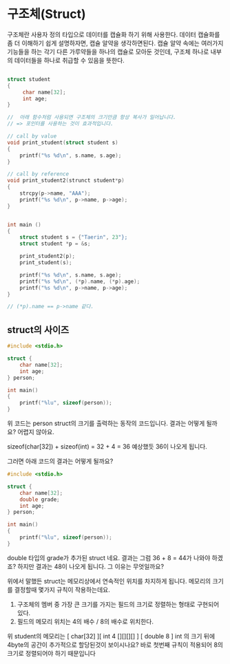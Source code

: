 # 구조체(Struct) 
구조체란 사용자 정의 타입으로 데이터를 캡슐화 하기 위해 사용한다.
데이터 캡슐화를 좀 더 이해하기 쉽게 설명하자면, 캡슐 알약을 생각하면된다. 캡슐 알약 속에는 여러가지 기능들을 하는 각기 다른 가루약들을 하나의 캡슐로 모아둔 것인데, 구조체 하나로 내부의 데이터들을 하나로 취급할 수 있음을 뜻한다.

```c

struct student
{
	 char name[32];
	 int age;
}

//  아래 함수처럼 사용되면 구조체의 크기만큼 항상 복사가 일어납니다.
// => 포인터를 사용하는 것이 효과적입니다.

// call by value
void print_student(struct student s)
{
	printf("%s %d\n", s.name, s.age);
}

// call by reference
void print_student2(strunct student*p)
{
	strcpy(p->name, "AAA");
	printf("%s %d\n", p->name, p->age);
}


int main ()
{
	struct student s = {"Taerin", 23"};
	struct student *p = &s;

	print_student2(p);
    print_student(s);

	printf("%s %d\n", s.name, s.age);
	printf("%s %d\n", (*p).name, (*p).age);
	printf("%s %d\n", p->name, p->age);
} 

```

```c
// (*p).name == p->name 같다.
```

## struct의 사이즈
``` c
#include <stdio.h>

struct {
    char name[32];
    int age;
} person;

int main()
{
    printf("%lu", sizeof(person));
}
```

위 코드는 person struct의 크기를 출력하는 동작의 코드입니다.
결과는 어떻게 될까요? 어렵지 않아요. 

sizeof(char[32]) + sizeof(int) = 32 + 4 = 36
예상했듯 36이 나오게 됩니다.


그러면 아래 코드의 결과는 어떻게 될까요?

``` c
#include <stdio.h>

struct {
    char name[32];
    double grade;
    int age;
} person;

int main()
{
    printf("%lu", sizeof(person));
}
```

double 타입의 grade가 추가된 struct 네요. 결과는 그럼 36 + 8 = 44가 나와야 하겠죠?
하지만 결과는 48이 나오게 됩니다. 그 이유는 무엇일까요?

위에서 말했든 struct는 메모리상에서 연속적인 위치를 차지하게 됩니다.
메모리의 크기를 결정할때 몇가지 규칙이 작용하는데요.

1. 구조체의 멤버 중 가장 큰 크기를 가지는 필드의 크기로 정렬하는 형태로 구현되어 있다.
2. 필드의 메모리 위치는 4의 배수 / 8의 배수로 위치한다. 

위 student의 메모리는 
[       char[32]       ][  int 4 [][][][] ] [   double 8   ] 
int 의 크기 뒤에 4byte의 공간이 추가적으로 할당된것이 보이시나요?
바로 첫번째 규칙이 적용되어 8의 크기로 정렬되어야 하기 때문입니다


